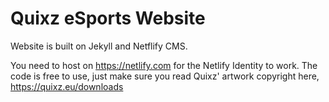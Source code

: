# Quixz eSports Website

Website is built on Jekyll and Netflify CMS.

You need to host on https://netlify.com for the Netlify Identity to work. 
The code is free to use, just make sure you read Quixz' artwork copyright here, https://quixz.eu/downloads
